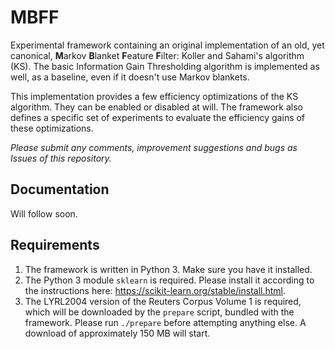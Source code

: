 # MBFF
Experimental framework containing an original implementation of an old, yet canonical, **M**arkov **B**lanket **F**eature **F**ilter: Koller and Sahami's algorithm (KS). The basic Information Gain Thresholding algorithm is implemented as well, as a baseline, even if it doesn't use Markov blankets.

This implementation provides a few efficiency optimizations of the KS algorithm. They can be enabled or disabled at will. The framework also defines a specific set of experiments to evaluate the efficiency gains of these optimizations.

*Please submit any comments, improvement suggestions and bugs as Issues of this repository.*

## Documentation
Will follow soon.

## Requirements
1. The framework is written in Python 3. Make sure you have it installed. 
1. The Python 3 module `sklearn` is required. Please install it according to the instructions here: https://scikit-learn.org/stable/install.html.
1. The LYRL2004 version of the Reuters Corpus Volume 1 is required, which will be downloaded by the `prepare` script, bundled with the framework. Please run `./prepare` before attempting anything else. A download of approximately 150 MB will start.

